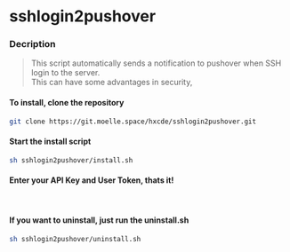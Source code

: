 # sshlogin2pushover
### Decription
> This script automatically sends a notification to pushover when SSH login to the server. <br>
> This can have some advantages in security,
#### To install, clone the repository
```bash
git clone https://git.moelle.space/hxcde/sshlogin2pushover.git
```
#### Start the install script
```bash
sh sshlogin2pushover/install.sh
```
#### Enter your API Key and User Token, thats it!
<br />

#### If you want to uninstall, just run the uninstall.sh
```bash
sh sshlogin2pushover/uninstall.sh
```